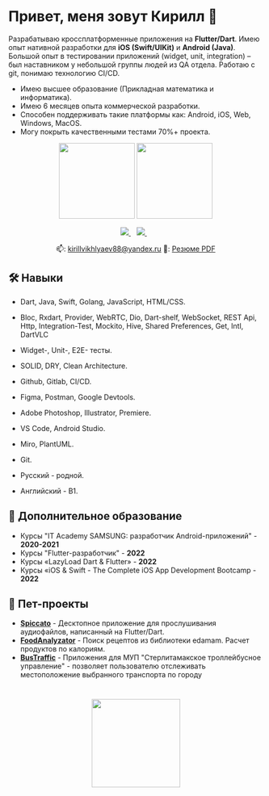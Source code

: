 # Привет, меня зовут Кирилл 🌌

Разрабатываю кроссплатформенные приложения на **Flutter/Dart**. Имею опыт нативной разработки для **iOS (Swift/UIKit)** и **Android (Java)**. Большой опыт в тестировании приложений (widget, unit, integration) – был наставником у небольшой группы людей из QA отдела. Работаю с git, понимаю технологию CI/CD.

- Имею высшее образование (Прикладная математика и информатика).
- Имею 6 месяцев опыта коммерческой разработки.
- Способен поддерживать такие платформы как: Android, iOS, Web, Windows, MacOS.
- Могу покрыть качественными тестами 70%+ проекта.


<p align='center'>
   <a href="https://github-readme-stats.vercel.app/api?username=kirillvikhlyaev&show_icons=true&count_private=true">
       <img height=150 src="https://github-readme-stats.vercel.app/api?username=kirillvikhlyaev&show_icons=true&count_private=true&theme=dark#gh-dark-mode-only)"/></a>
   <a href="https://github.com/kirillvikhlyaev/github-readme-stats">
       <img height=150 src="https://github-readme-stats.vercel.app/api/top-langs/?username=kirillvikhlyaev&layout=compact&theme=dark#gh-dark-mode-only)"/></a>
</p>

<p align='center'>
   <a href="https://t.me/kirillvikhlyaev" target="_blank">
    <img src="https://img.shields.io/badge/Telegram-2CA5E0?style=for-the-badge&logo=telegram&logoColor=white" />        
  </a>&nbsp;&nbsp;
  <a href="https://wa.me/89374875007?text=%D0%9F%D1%80%D0%B8%D0%B2%D0%B5%D1%82!" target="_blank">
    <img src="https://img.shields.io/badge/WhatsApp-25D366?style=for-the-badge&logo=whatsapp&logoColor=white" />
  </a>&nbsp;&nbsp;
 <p align='center'>
  📫: <a href='mailto:kirillvikhlyaev88@yandex.ru'>kirillvikhlyaev88@yandex.ru</a>
  📰: <a href="https://disk.yandex.ru/d/ze0hUtAlDxNeWA">Резюме PDF</a>
</p>

## 🛠️ Навыки

- Dart, Java, Swift, Golang, JavaScript, HTML/CSS.
- Bloc, Rxdart, Provider, WebRTC, Dio, Dart-shelf, WebSocket, REST Api, Http, Integration-Test, Mockito, Hive, Shared Preferences, Get, Intl, DartVLC
- Widget-, Unit-, E2E- тесты.
- SOLID, DRY, Clean Architecture.
- Github, Gitlab, CI/CD.
- Figma, Postman, Google Devtools.
- Adobe Photoshop, Illustrator, Premiere.
- VS Code, Android Studio.
- Miro, PlantUML.
- Git.


- Русский - родной.
- Английский - B1.

## 🧙 Дополнительное образование

- Курсы "IT Academy SAMSUNG: разработчик Android-приложений" - **2020-2021**
- Курсы "Flutter-разработчик" - **2022**
- Курсы «LazyLoad Dart & Flutter» - **2022**
- Курсы «iOS & Swift - The Complete iOS App Development Bootcamp - **2022**


## 🌱 Пет-проекты

- **[Spiccato](https://github.com/kirillvikhlyaev/spiccato)** - Десктопное приложение для прослушивания аудиофайлов, написанный на Flutter/Dart.
- **[FoodAnalyzator](https://github.com/kirillvikhlyaev/FoodAnalyzator)** - Поиск рецептов из библиотеки edamam. Расчет продуктов по калориям.  
- **[BusTraffic](https://github.com/kirillvikhlyaev/BusTraffic)** - Приложения для МУП "Стерлитамакское троллейбусное управление" - позволяет пользователю отслеживать местоположение выбранного транспорта по городу

<div align="center" style="margin: 40px 0">
   <a href="https://github.com/kirillvikhlyaev/github-profile-views-counter">
       <img width="175px" src="https://komarev.com/ghpvc/?username=kirillvikhlyaev&style=flat-square">
   </a>
</div>
